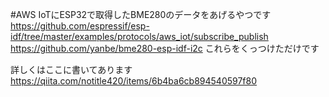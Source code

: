 #AWS IoTにESP32で取得したBME280のデータをあげるやつです
https://github.com/espressif/esp-idf/tree/master/examples/protocols/aws_iot/subscribe_publish
https://github.com/yanbe/bme280-esp-idf-i2c
これらをくっつけただけです

詳しくはここに書いてあります
https://qiita.com/notitle420/items/6b4ba6cb894540597f80

